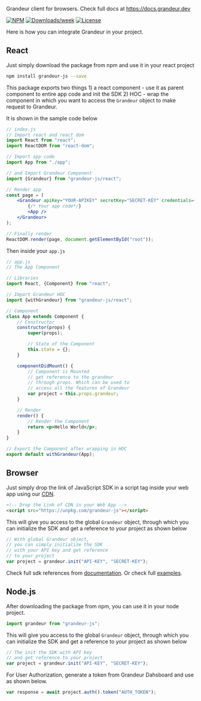 Grandeur client for browsers. Check full docs at https://docs.grandeur.dev

[![NPM](https://img.shields.io/npm/v/grandeur-js.svg)](https://www.npmjs.com/package/grandeur-js) [![Downloads/week](https://img.shields.io/npm/dw/grandeur-js.svg)](https://npmjs.org/package/grandeur-js.svg) [![License](https://img.shields.io/npm/l/grandeur-js.svg)](https://github.com/grandeurtech/js-sdk/blob/master/package.json)

Here is how you can integrate Grandeur in your project.

## React

Just simply download the package from npm and use it in your react project

```bash
npm install grandeur-js --save
```

This package exports two things 1) a react component - use it as parent component to entire app code and init the SDK 2) HOC - wrap the component in which you want to access the `Grandeur` object to make request to Grandeur.

It is shown in the sample code below

```jsx
// index.js
// Import react and react dom
import React from "react";
import ReactDOM from "react-dom";

// Import app code
import App from "./app";

// and Import Grandeur Component
import {Grandeur} from "grandeur-js/react";

// Render app
const page = (
	<Grandeur apiKey="YOUR-APIKEY" secretKey="SECRET-KEY" credentials={credentials}>
		{/* Your app code*/}
		<App />
	</Grandeur>
);

// Finally render
ReactDOM.render(page, document.getElementById("root"));
```

Then inside your `app.js`

```jsx
// app.js
// The App Component

// Libraries
import React, {Component} from "react";

// Import Grandeur HOC
import {withGrandeur} from "grandeur-js/react";

// Component
class App extends Component {
	// Constructor
	constructor(props) {
		super(props);

		// State of the Component
		this.state = {};
	}

	componentDidMount() {
		// Component is Mounted
		// get reference to the grandeur
		// through props. Which can be used to
		// access all the features of Grandeur
		var project = this.props.grandeur;
	}

	// Render
	render() {
		// Render the Component
		return <p>Hello World</p>;
	}
}

// Export the Component after wrapping in HOC
export default withGrandeur(App);
```

## Browser

Just simply drop the link of JavaScript SDK in a script tag inside your web app using our [CDN](https://unpkg.com/grandeur-js).

```html
<!-- Drop the Link of CDN in your Web App -->
<script src="https://unpkg.com/grandeur-js"></script>
```

This will give you access to the global `Grandeur` object, through which you can initialize the SDK and get a reference to your project as shown below

```javascript
// With global Grandeur object,
// you can simply initialize the SDK
// with your API key and get reference
// to your project
var project = grandeur.init("API-KEY", "SECRET-KEY");
```

Check full sdk references from [documentation](https://docs.grandeur.dev/references/client-sdk/installation). Or check full [examples](https://github.com/grandeurdev/js-sdk/tree/master/examples).

## Node.js

After downloading the package from npm, you can use it in your node project.

```js
import grandeur from "grandeur-js";
```

This will give you access to the global `Grandeur` object, through which you can initialize the SDK and get a reference to your project as shown below

```javascript
// The init the SDK with API key 
// and get reference to your project
var project = grandeur.init("API-KEY", "SECRET-KEY");
```

For User Authorization, generate a token from Grandeur Dahsboard and use as shown below.

```js
var response = await project.auth().token("AUTH_TOKEN");
```